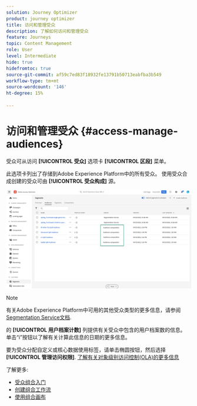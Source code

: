 ```yaml
---
solution: Journey Optimizer
product: journey optimizer
title: 访问和管理受众
description: 了解如何访问和管理受众
feature: Journeys
topic: Content Management
role: User
level: Intermediate
hide: true
hidefromtoc: true
source-git-commit: af59c7ed83f18932fe13791b50713eabfba3b549
workflow-type: tm+mt
source-wordcount: '146'
ht-degree: 15%

---
```



# 访问和管理受众 {#access-manage-audiences}

受众可从访问 **[!UICONTROL 受众]** 选项卡 **[!UICONTROL 区段]** 菜单。

此选项卡列出了存储到Adobe Experience Platform中的所有受众。 使用受众合成创建的受众可由 **[!UICONTROL 受众构成]** 源。

![](assets/audiences-list.png)

>[!NOTE]
>
>有关Adobe Experience Platform中可用的其他受众类型的更多信息，请参阅 [Segmentation Service文档](https://experienceleague.adobe.com/docs/experience-platform/segmentation/ui/overview.html).

的 **[!UICONTROL 用户档案计数]** 列提供有关受众中包含的用户档案数的信息。 单击“i”按钮以了解有关计算此信息的日期的更多信息。

要为受众分配自定义或核心数据使用标签，请单击椭圆按钮，然后选择 **[!UICONTROL 管理访问权限]**. [了解有关对象级别访问控制(OLA)的更多信息](../administration/object-based-access.md)

<!--
-edit an audience?
-->

了解更多:

* [受众组合入门](get-started-audience-orchestration.md)
* [创建组合工作流](create-compositions.md)
* [使用组合画布](composition-canvas.md)
